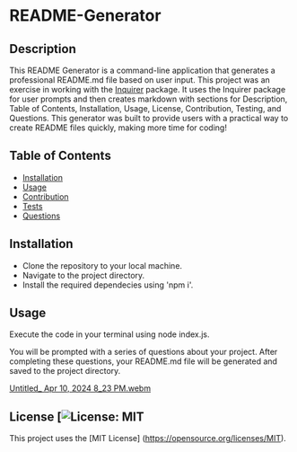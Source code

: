 # README-Generator
## Description
This README Generator is a command-line application that generates a professional README.md file based on user input. This project was an exercise in working with the [Inquirer](https://www.npmjs.com/package/inquirer) package. It uses the Inquirer package for user prompts and then creates markdown with sections for Description, Table of Contents, Installation, Usage, License, Contribution, Testing, and Questions. This generator was built to provide users with a practical way to create README files quickly, making more time for coding! 
## Table of Contents
- [Installation](#installation)
- [Usage](#usage)
- [Contribution](#contribution)
- [Tests](#tests)
- [Questions](#questions)

## Installation
- Clone the repository to your local machine.
- Navigate to the project directory.
- Install the required dependecies using 'npm i'.

## Usage
Execute the code in your terminal using node index.js.

You will be prompted with a series of questions about your project. After completing these questions, your README.md file will be generated and saved to the project directory. 

[Untitled_ Apr 10, 2024 8_23 PM.webm](https://github.com/ChristellaD/README-Generator/assets/147485616/77a69203-4b50-4315-8eb8-14caf5c67ad1)

## License [![License: MIT](https://img.shields.io/badge/License-MIT-yellow.svg)
This project uses the [MIT License] (https://opensource.org/licenses/MIT).
